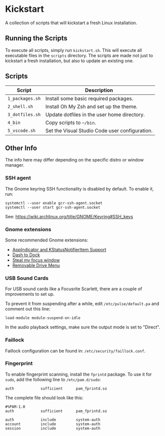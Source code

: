 # Kickstart

A collection of scripts that will kickstart a fresh Linux installation.

## Running the Scripts

To execute all scripts, simply run `kickstart.sh`.
This will execute all executable files in the `scripts` directory.
The scripts are made not just to kickstart a fresh installation, but also to update an existing one.

## Scripts

| Script | Description |
| ------ | ----------- |
| `1_packages.sh` | Install some basic required packages.
| `2_shell.sh` | Install Oh My Zsh and set up the theme.
| `3_dotfiles.sh` | Update dotfiles in the user home directory.
| `4_bin` | Copy scripts to `~/bin`.
| `5_vscode.sh` | Set the Visual Studio Code user configuration.

## Other Info

The info here may differ depending on the specific distro or window manager.

### SSH agent

The Gnome keyring SSH functionality is disabled by default.
To enable it, run:

```shell
systemctl --user enable gcr-ssh-agent.socket
systemctl --user start gcr-ssh-agent.socket
```

See: https://wiki.archlinux.org/title/GNOME/Keyring#SSH_keys

### Gnome extensions

Some recommended Gnome extensions:

- [AppIndicator and KStatusNotifierItem Support](https://extensions.gnome.org/extension/615/appindicator-support)
- [Dash to Dock](https://extensions.gnome.org/extension/307/dash-to-dock)
- [Steal my focus window](https://extensions.gnome.org/extension/6385/steal-my-focus-window)
- [Removable Drive Menu](https://extensions.gnome.org/extension/7/removable-drive-menu)

### USB Sound Cards

For USB sound cards like a Focusrite Scarlett, there are a couple of improvements to set up.

To prevent it from suspending after a while, edit `/etc/pulse/default.pa` and comment out this line:

```
load-module module-suspend-on-idle
```

In the audio playback settings, make sure the output mode is set to "Direct".

### Faillock

Faillock configuration can be found in: `/etc/security/faillock.conf`.

### Fingerprint

To enable fingerprint scanning, install the `fprintd` package.
To use it for `sudo`, add the following line to `/etc/pam.d/sudo`:

```
auth            sufficient      pam_fprintd.so
```

The complete file should look like this:

```
#%PAM-1.0
auth            sufficient      pam_fprintd.so

auth            include         system-auth
account         include         system-auth
session         include         system-auth
```
